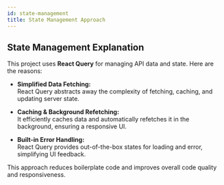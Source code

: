 ```yaml
---
id: state-management
title: State Management Approach
---
```


## State Management Explanation

This project uses **React Query** for managing API data and state. Here are the reasons:

- **Simplified Data Fetching:**  
  React Query abstracts away the complexity of fetching, caching, and updating server state.

- **Caching & Background Refetching:**  
  It efficiently caches data and automatically refetches it in the background, ensuring a responsive UI.

- **Built-in Error Handling:**  
  React Query provides out-of-the-box states for loading and error, simplifying UI feedback.

This approach reduces boilerplate code and improves overall code quality and responsiveness.
